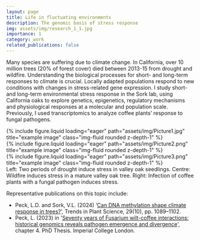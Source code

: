 ```yaml
---
layout: page
title: Life in fluctuating environments
description: The genomic basis of stress response
img: assets/img/research_1_1.jpg
importance: 1
category: work
related_publications: false
---
```


Many species are suffering due to climate change. In California, over 10 million trees (20% of forest cover) died between 2013-15 from drought and wildfire. Understanding the biological processes for short- and long-term responses to climate is crucial. Locally adapted populations respond to new conditions with changes in stress-related gene expression. I study short- and long-term environmental stress response in the Sork lab, using California oaks to explore genetics, epigenetics, regulatory mechanisms and physiological responses at a molecular and population scale. Previously, I used transcriptomics to analyze coffee plants’ response to fungal pathogens.

<div class="row">
    <div class="col-sm mt-3 mt-md-0">
        {% include figure.liquid loading="eager" path="assets/img/Picture1.jpg" title="example image" class="img-fluid rounded z-depth-1" %}
    </div>
    <div class="col-sm mt-3 mt-md-0">
        {% include figure.liquid loading="eager" path="assets/img/Picture2.png" title="example image" class="img-fluid rounded z-depth-1" %}
    </div>
    <div class="col-sm mt-3 mt-md-0">
        {% include figure.liquid loading="eager" path="assets/img/Picture3.png" title="example image" class="img-fluid rounded z-depth-1" %}
    </div>
</div>
<div class="caption">
    Left: Two periods of drought induce stress in valley oak seedlings. Centre: Wildfire induces stress in a mature valley oak tree. Right: Infection of coffee plants with a fungal pathogen induces stress. 
</div>

Representative publications on this topic include:
- Peck, L.D. and Sork, V.L. (2024) ‘[Can DNA methylation shape climate response in trees?](https://doi.org/10.1016/j.tplants.2024.04.008)’, Trends in Plant Science, 29(10), pp. 1089–1102.
- Peck, L. (2023) in '[Seventy years of Fusarium wilt-coffee interactions: historical genomics reveals pathogen emergence and divergence](https://core.ac.uk/download/pdf/564418748.pdf)', chapter 4. PhD Thesis. Imperial College London.


